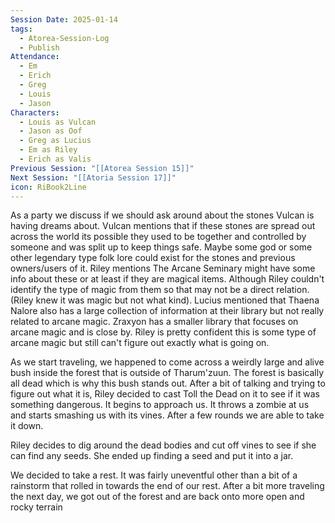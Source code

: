 ```yaml
---
Session Date: 2025-01-14
tags:
  - Atorea-Session-Log
  - Publish
Attendance:
  - Em
  - Erich
  - Greg
  - Louis
  - Jason
Characters:
  - Louis as Vulcan
  - Jason as Oof
  - Greg as Lucius
  - Em as Riley
  - Erich as Valis
Previous Session: "[[Atorea Session 15]]"
Next Session: "[[Atoria Session 17]]"
icon: RiBook2Line
---
```

As a party we discuss if we should ask around about the stones Vulcan is having dreams about. Vulcan mentions that if these stones are spread out across the world its possible they used to be together and controlled by someone and was split up to keep things safe. Maybe some god or some other legendary type folk lore could exist for the stones and previous owners/users of it. Riley mentions The Arcane Seminary might have some info about these or at least if they are magical items. Although Riley couldn't identify the type of magic from them so that may not be a direct relation. (Riley knew it was magic but not what kind). Lucius mentioned that Thaena Nalore also has a large collection of information at their library but not really related to arcane magic. Zraxyon has a smaller library that focuses on arcane magic and is close by. Riley is pretty confident this is some type of arcane magic but still can't figure out exactly what is going on. 

As we start traveling, we happened to come across a weirdly large and alive bush inside the forest that is outside of Tharum'zuun. The forest is basically all dead which is why this bush stands out.  After a bit of talking and trying to figure out what it is, Riley decided to cast Toll the Dead on it to see if it was something dangerous. It begins to approach us. It throws a zombie at us and starts smashing us with its vines. After a few rounds we are able to take it down. 

Riley decides to dig around the dead bodies and cut off vines to see if she can find any seeds. She ended up finding a seed and put it into a jar. 

We decided to take a rest. It was fairly uneventful other than a bit of a rainstorm that rolled in towards the end of our rest. After a bit more traveling the next day, we got out of the forest and are back onto more open and rocky terrain


